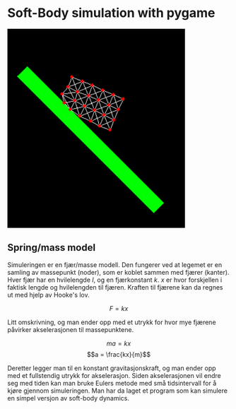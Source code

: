 # Soft-Body simulation with pygame

![collision](./img/collision.png)

## Spring/mass model

Simuleringen er en fjær/masse modell. Den fungerer ved at legemet er en samling av
massepunkt (noder), som er koblet sammen med fjærer (kanter). Hver fjær har en
hvilelengde $l$, og en fjærkonstant $k$. $x$ er hvor forskjellen i faktisk lengde og hvilelengden til fjæren. Kraften til fjærene kan da regnes ut med hjelp av Hooke's lov.

$$F = kx$$

Litt omskrivning, og man ender opp med et utrykk for hvor mye fjærene påvirker akselerasjonen til massepunktene.

$$ma = kx$$
$$a = \frac{kx}{m}$$

Deretter legger man til en konstant gravitasjonskraft, og man ender opp med et fullstendig utrykk for akselerasjon. Siden akselerasjonen vil endre seg med tiden kan man bruke Eulers metode med små tidsintervall for å kjøre gjennom simuleringen. Man har da laget et program som kan simulere en simpel versjon av soft-body dynamics.
